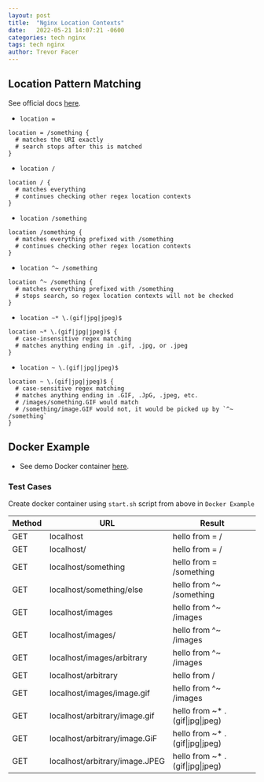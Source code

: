 ```yaml
---
layout: post
title:  "Nginx Location Contexts"
date:   2022-05-21 14:07:21 -0600
categories: tech nginx
tags: tech nginx
author: Trevor Facer
---
```


## Location Pattern Matching

See official docs [here](https://nginx.org/en/docs/http/ngx_http_core_module.html#location).

* `location =`

```nginx
location = /something {
  # matches the URI exactly
  # search stops after this is matched
}
```

* `location /`

```nginx
location / {
  # matches everything
  # continues checking other regex location contexts
}
```

* `location /something`

```nginx
location /something {
  # matches everything prefixed with /something
  # continues checking other regex location contexts
}
```

* `location ^~ /something`

```nginx
location ^~ /something {
  # matches everything prefixed with /something
  # stops search, so regex location contexts will not be checked
}
```

* `location ~* \.(gif|jpg|jpeg)$`

```nginx
location ~* \.(gif|jpg|jpeg)$ {
  # case-insensitive regex matching
  # matches anything ending in .gif, .jpg, or .jpeg
}
```

* `location ~ \.(gif|jpg|jpeg)$`

```nginx
location ~ \.(gif|jpg|jpeg)$ {
  # case-sensitive regex matching
  # matches anything ending in .GIF, .JpG, .jpeg, etc.
  # /images/something.GIF would match
  # /something/image.GIF would not, it would be picked up by `^~ /something`
}
```

## Docker Example

* See demo Docker container [here](https://tdfacer.github.io/tech/nginx-docker).

### Test Cases

Create docker container using `start.sh` script from above in `Docker Example`

| Method    | URL    | Result    |
|---------------- | --------------- | --------------- |
| GET    | localhost    | hello from = /    |
| GET    | localhost/   | hello from = /    |
| GET    | localhost/something    | hello from = /something    |
| GET   | localhost/something/else   | hello from ^~ /something   |
| GET   | localhost/images   | hello from ^~ /images   |
| GET   | localhost/images/   | hello from ^~ /images   |
| GET   | localhost/images/arbitrary   | hello from ^~ /images   |
| GET   | localhost/arbitrary   | hello from /   |
| GET   | localhost/images/image.gif   | hello from ^~ /images   |
| GET   | localhost/arbitrary/image.gif   | hello from ~* .(gif\|jpg\|jpeg)   |
| GET   | localhost/arbitrary/image.GiF   | hello from ~* .(gif\|jpg\|jpeg)   |
| GET   | localhost/arbitrary/image.JPEG   | hello from ~* .(gif\|jpg\|jpeg)   |
